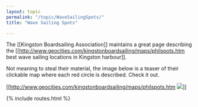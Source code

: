 ```yaml
---
layout: topic
permalink: "/topic/WaveSailingSpots/"
title: "Wave Sailing Spots"

---
```


The [[Kingston Boardsailing Association]] maintains a great page describing the [[http://www.geocities.com/kingstonboardsailing/maps/philspots.htm best wave sailing locations in Kingston harbour]].

Not meaning to steal their material, the image below is a teaser of their clickable map where each red circle is described.  Check it out.

[[http://www.geocities.com/kingstonboardsailing/maps/philspots.htm <img src="Images\WaveSailingSpots.jpg">]]

{% include routes.html %}
